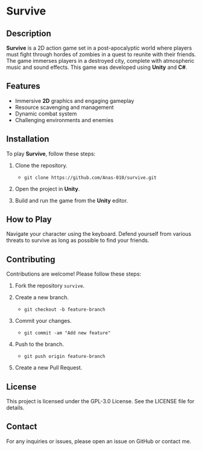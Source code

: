 # Survive

## Description
**Survive** is a 2D action game set in a post-apocalyptic world where players must fight through hordes of zombies in a quest to reunite with their friends. The game immerses players in a destroyed city, complete with atmospheric music and sound effects. This game was developed using **Unity** and **C#**.

## Features
- Immersive **2D** graphics and engaging gameplay
- Resource scavenging and management
- Dynamic combat system
- Challenging environments and enemies

## Installation
To play **Survive**, follow these steps:

1. Clone the repository.
   - `git clone https://github.com/Anas-010/survive.git`

3. Open the project in **Unity**.

4. Build and run the game from the **Unity** editor.

## How to Play
Navigate your character using the keyboard. Defend yourself from various threats to survive as long as possible to find your friends.

## Contributing
Contributions are welcome! Please follow these steps:

1. Fork the repository `survive`.
2. Create a new branch.
   - `git checkout -b feature-branch`
   
3. Commit your changes.
   - `git commit -am "Add new feature"`
     
4. Push to the branch.
   - `git push origin feature-branch`
     
6. Create a new Pull Request.

## License
This project is licensed under the GPL-3.0 License. See the LICENSE file for details.

## Contact
For any inquiries or issues, please open an issue on GitHub or contact me.
